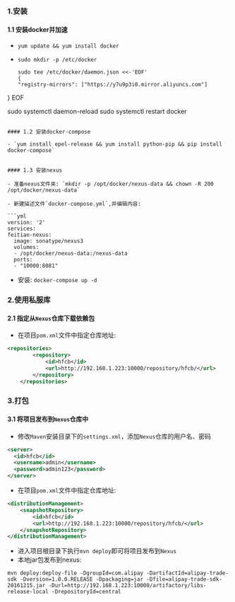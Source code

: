 ### 1.安装
#### 1.1 安装docker并加速
- `yum update && yum install docker`
- ```
  sudo mkdir -p /etc/docker

  sudo tee /etc/docker/daemon.json <<-'EOF'
  {
  "registry-mirrors": ["https://y7u9p3i0.mirror.aliyuncs.com"]
}
  EOF

  sudo systemctl daemon-reload
  sudo systemctl restart docker
  ```
  
#### 1.2 安装docker-compose

- `yum install epel-release && yum install python-pip && pip install docker-compose`


#### 1.3 安装nexus

- 准备nexus文件夹: `mkdir -p /opt/docker/nexus-data && chown -R 200 /opt/docker/nexus-data`

- 新建描述文件`docker-compose.yml`,并编辑内容:

```yml
version: '2'
services:
  feitian-nexus: 
    image: sonatype/nexus3
    volumes:
    - /opt/docker/nexus-data:/nexus-data
    ports:
    - "10000:8081"
```

- 安装: `docker-compose up -d`

### 2.使用私服库
#### 2.1 指定从`Nexus`仓库下载依赖包
- 在项目`pom.xml`文件中指定仓库地址:

```xml
<repositories>
		<repository>
			<id>hfcb</id>
			<url>http://192.168.1.223:10000/repository/hfcb/</url>
		</repository>
	</repositories>
```

### 3.打包
#### 3.1 将项目发布到`Nexus`仓库中
- 修改`Maven`安装目录下的`settings.xml`，添加`Nexus`仓库的用户名、密码

```xml
<server>
  <id>hfcb</id>
  <username>admin</username>
  <password>admin123</password>
</server>
```

- 在项目`pom.xml`文件中指定仓库地址:

```xml
<distributionManagement>
    <snapshotRepository>
        <id>hfcb</id>
        <url>http://192.168.1.223:10000/repository/hfcb/</url>
    </snapshotRepository>
</distributionManagement>
```
- 进入项目根目录下执行`mvn deploy`即可将项目发布到`Nexus`
- 本地jar包发布到nexus:

```
mvn deploy:deploy-file -DgroupId=com.alipay -DartifactId=alipay-trade-sdk -Dversion=1.0.0.RELEASE -Dpackaging=jar -Dfile=alipay-trade-sdk-20161215.jar -Durl=http://192.168.1.223:10000/artifactory/libs-release-local -DrepositoryId=central
```
